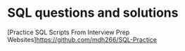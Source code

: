 # SQL questions and solutions


[Practice SQL Scripts From Interview Prep Websites]https://github.com/mdh266/SQL-Practice

